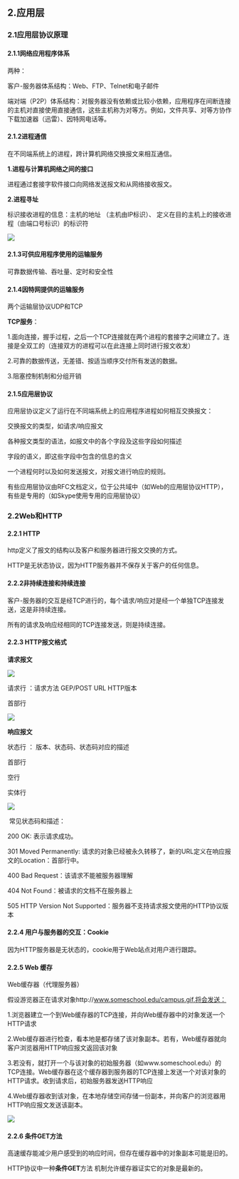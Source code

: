 ## 2.应用层

### 2.1应用层协议原理

#### 2.1.1网络应用程序体系

两种：

客户-服务器体系结构：Web、FTP、Telnet和电子邮件

端对端（P2P）体系结构：对服务器没有依赖或比较小依赖，应用程序在间断连接的主机对直接使用直接通信，这些主机称为对等方。例如，文件共享、对等方协作下载加速器（迅雷）、因特网电话等。

#### 2.1.2进程通信

在不同端系统上的进程，跨计算机网络交换报文来相互通信。

**1.进程与计算机网络之间的接口**

进程通过套接字软件接口向网络发送报文和从网络接收报文。

**2.进程寻址**

标识接收进程的信息：主机的地址 （主机由IP标识）、 定义在目的主机上的接收进程（由端口号标识）的标识符

![](F:\Desktop\Typora\Computer-Network\应用程序、套接字和下面的协议.png)

#### 2.1.3可供应用程序使用的运输服务

可靠数据传输、吞吐量、定时和安全性

#### 2.1.4因特网提供的运输服务

两个运输层协议UDP和TCP

**TCP服务**：

1.面向连接，握手过程，之后一个TCP连接就在两个进程的套接字之间建立了。连接是全双工的（连接双方的进程可以在此连接上同时进行报文收发）

2.可靠的数据传送，无差错、按适当顺序交付所有发送的数据。

3.阻塞控制机制和分组开销

#### 2.1.5应用层协议

应用层协议定义了运行在不同端系统上的应用程序进程如何相互交换报文：

 交换报文的类型，如请求/响应报文

 各种报文类型的语法，如报文中的各个字段及这些字段如何描述

 字段的语义，即这些字段中包含的信息的含义

 一个进程何时以及如何发送报文，对报文进行响应的规则。

有些应用层协议由RFC文档定义，位于公共域中（如Web的应用层协议HTTP），有些是专用的（如Skype使用专用的应用层协议）

### 2.2Web和HTTP

#### 2.2.1 HTTP

http定义了报文的结构以及客户和服务器进行报文交换的方式。

HTTP是无状态协议，因为HTTP服务器并不保存关于客户的任何信息。

#### 2.2.2非持续连接和持续连接

客户-服务器的交互是经TCP进行的，每个请求/响应对是经一个单独TCP连接发送，这是非持续连接。

所有的请求及响应经相同的TCP连接发送，则是持续连接。

#### 2.2.3 HTTP报文格式

**请求报文**

![](F:\Desktop\Typora\Computer-Network\HTTP报文格式.png)

请求行 ：请求方法 GEP/POST  URL  HTTP版本

首部行

![](F:\Desktop\Typora\Computer-Network\HTTP报文格式1.png)



**响应报文**

状态行 ： 版本、状态码、状态码对应的描述

首部行

空行

实体行

![](F:\Desktop\Typora\Computer-Network\HTTP响应报文.png)



​         常见状态码和描述： 

200 OK: 表示请求成功。

301 Moved Permanently: 请求的对象已经被永久转移了，新的URL定义在响应报文的Location：首部行中。

400 Bad Request：该请求不能被服务器理解

404 Not Found：被请求的文档不在服务器上

505 HTTP Version Not Supported：服务器不支持请求报文使用的HTTP协议版本

#### 2.2.4  用户与服务器的交互：Cookie

因为HTTP服务器是无状态的，cookie用于Web站点对用户进行跟踪。

#### 2.2.5 Web 缓存

Web缓存器（代理服务器）

假设游览器正在请求对象http://www.someschool.edu/campus.gif,将会发送：

1.浏览器建立一个到Web缓存器的TCP连接，并向Web缓存器中的对象发送一个HTTP请求

2.Web缓存器进行检查，看本地是都存储了该对象副本。若有，Web缓存器就向客户浏览器用HTTP响应报文返回该对象

3.若没有，就打开一个与该对象的初始服务器（如www.someschool.edu）的TCP连接。Web缓存器在这个缓存器到服务器的TCP连接上发送一个对该对象的HTTP请求。收到请求后，初始服务器发送HTTP响应

4.Web缓存器收到该对象，在本地存储空间存储一份副本，并向客户的浏览器用HTTP响应报文发送该副本。

![](F:\Desktop\Typora\Computer-Network\缓存器.png)



#### 2.2.6 条件GET方法

高速缓存能减少用户感受到的响应时间，但存在缓存器中的对象副本可能是旧的。

HTTP协议中一种**条件GET**方法 机制允许缓存器证实它的对象是最新的。

































































































































































